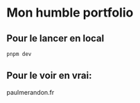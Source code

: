# Mon humble portfolio

## Pour le lancer en local

```bash
pnpm dev
```

## Pour le voir en vrai:

paulmerandon.fr
